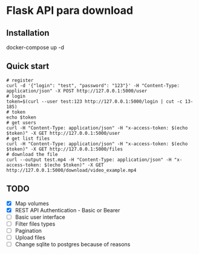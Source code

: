 # Flask API para download

## Installation
docker-compose up -d
<br/>

## Quick start

```
# register
curl -d '{"login": "test", "password": "123"}' -H "Content-Type: application/json" -X POST http://127.0.0.1:5000/user
# login
token=$(curl --user test:123 http://127.0.0.1:5000/login | cut -c 13-185)
# token
echo $token
# get users
curl -H "Content-Type: application/json" -H "x-access-token: $(echo $token)" -X GET http://127.0.0.1:5000/user
# get list files
curl -H "Content-Type: application/json" -H "x-access-token: $(echo $token)" -X GET http://127.0.0.1:5000/files
# download the file
curl --output test.mp4 -H "Content-Type: application/json" -H "x-access-token: $(echo $token)" -X GET http://127.0.0.1:5000/download/video_example.mp4
```

## TODO

- [X] Map volumes
- [X] REST API Authentication - Basic or Bearer
- [ ] Basic user interface
- [ ] Filter files types
- [ ] Pagination
- [ ] Upload files
- [ ] Change sqlite to postgres because of reasons